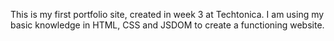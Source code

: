 This is my first portfolio site, created in week 3 at Techtonica. I am using my basic knowledge in HTML, CSS and JSDOM to create a functioning website.

